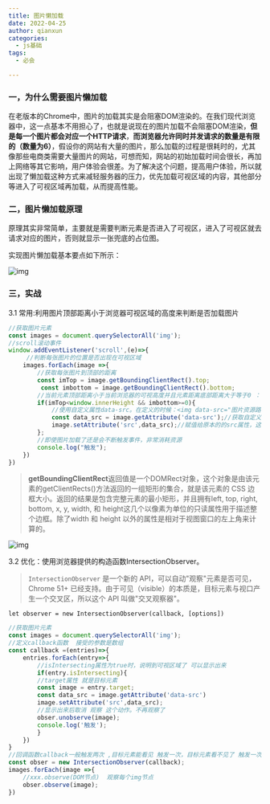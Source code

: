 ```yaml
---
title: 图片懒加载
date: 2022-04-25
author: qianxun
categories: 
  - js基础
tags: 
  - 必会

---
```


### **一，为什么需要图片懒加载**

在老版本的Chrome中，图片的加载其实是会阻塞DOM渲染的。在我们现代浏览器中，这一点基本不用担心了，也就是说现在的图片加载不会阻塞DOM渲染，**但是每一个图片都会对应一个HTTP请求**，**而浏览器允许同时并发请求的数量是有限的（数量为6）**，假设你的网站有大量的图片，那么加载的过程是很耗时的，尤其像那些电商类需要大量图片的网站，可想而知，网站的初始加载时间会很长，再加上网络等其它影响，用户体验会很差。为了解决这个问题，提高用户体验，所以就出现了懒加载这种方式来减轻服务器的压力，优先加载可视区域的内容，其他部分等进入了可视区域再加载，从而提高性能。

### **二，图片懒加载原理**

原理其实非常简单，主要就是需要判断元素是否进入了可视区，进入了可视区就去请求对应的图片，否则就显示一张兜底的占位图。

实现图片懒加载基本要点如下所示：

![img](http://afatpig.oss-cn-chengdu.aliyuncs.com/blog/图片懒加载.png)



### 三，实战

3.1 常用:利用图片顶部距离小于浏览器可视区域的高度来判断是否加载图片

```javascript
//获取图片元素
const images = document.querySelectorAll('img');
//scroll滚动事件
window.addEventListener('scroll',(e)=>{
     //判断每张图片的位置是否出现在可视区域
    images.forEach(image =>{
        //获取每张图片到顶部的距离
        const imTop = image.getBoundingClientRect().top;
         const imbottom = image.getBoundingClientRect().bottom;
        //当前元素顶部距离小于当前浏览器的可视高度并且元素距离底部距离大于等于0 ： 能够显示出来 可以加载
        if(imTop<window.innerHeight && imbottom>=0){
            //使用自定义属性data-src。在定义的时候：<img data-src="图片资源路径" >
            const data_src = image.getAttribute('data-src');//获取自定义属性
            image.setAttribute('src',data_src);//赋值给原本的的src属性，这样就显示了
        };
        //即使图片加载了还是会不断触发事件，非常消耗资源
        console.log("触发");
    })
})

```

> **getBoundingClientRect**返回值是一个DOMRect对象，这个对象是由该元素的getClientRects()方法返回的一组矩形的集合，就是该元素的 CSS 边框大小。返回的结果是包含完整元素的最小矩形，并且拥有left, top, right, bottom, x, y, width, 和 height这几个以像素为单位的只读属性用于描述整个边框。除了width 和 height 以外的属性是相对于视图窗口的左上角来计算的。

![img](http://afatpig.oss-cn-chengdu.aliyuncs.com/blog/clipboard.png)

3.2 优化：使用浏览器提供的构造函数IntersectionObserver。

> `IntersectionObserver` 是一个新的 API，可以自动"观察"元素是否可见，Chrome 51+ 已经支持。由于可见（visible）的本质是，目标元素与视口产生一个交叉区，所以这个 API 叫做"交叉观察器"。

`let observer = new IntersectionObserver(callback, [options])`

```javascript
//获取图片元素
const images = document.querySelectorAll('img');
//定义callback函数  接受的参数是数组
const callback =(entries)=>{
    entries.forEach(entry=>{
        //isIntersecting属性为true时，说明到可视区域了 可以显示出来
        if(entry.isIntersecting){
        //target属性 就是目标元素
        const image = entry.target;
        const data_src = image.getAttribute('data-src')
        image.setAttribute('src',data_src);
        //显示出来后取消 观察 这个动作。不再观察了
        obser.unobserve(image);
        console.log('触发');
        }
    })
}
//回调函数callback一般触发两次 ,目标元素能看见 触发一次，目标元素看不见了 触发一次
const obser = new IntersectionObserver(callback);
images.forEach(image =>{
    //xxx.observe(DOM节点)  观察每个img节点
    obser.observe(image);
})

```



